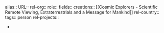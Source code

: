 alias::
URL::
rel-org::
role::
fields::
creations:: [[Cosmic Explorers - Scientific Remote Viewing, Extraterrestrials and a Message for Mankind]]
rel-country::
tags:: person
rel-projects::

-
